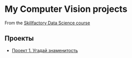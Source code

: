 # My Computer Vision projects

From the [Skillfactory Data Science course](https://skillfactory.ru/data-scientist-pro)

## Проекты

* [Проект 1. Угадай знаменитость](https://github.com/CorhariS/ComputerVision/tree/main/Project_1.Угадай_знаменитость)    
